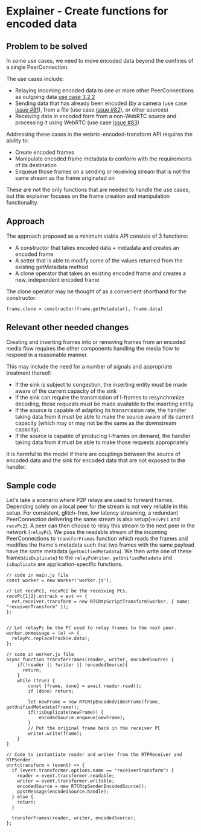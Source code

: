 # Explainer - Create functions for encoded data

## Problem to be solved

In some use cases, we need to move encoded data beyond the confines of a single PeerConnection.

The use cases include:

* Relaying incoming encoded data to one or more other PeerConnections as outgoing data [use case 3.2.2](https://w3c.github.io/webrtc-nv-use-cases/#auction)
* Sending data that has already been encoded (by a camera (use case [issue #81](https://github.com/w3c/webrtc-nv-use-cases/issues/81)), from a file (use case [issue #82](https://github.com/w3c/webrtc-nv-use-cases/issues/82)), or other sources)
* Receiving data in encoded form from a non-WebRTC source and processing it using WebRTC (use case [issue #83](https://github.com/w3c/webrtc-nv-use-cases/issues/83))

Addressing these cases in the webrtc-encoded-transform API requires the ability to:

* Create encoded frames
* Manipulate encoded frame metadata to conform with the requirements of its destination
* Enqueue those frames on a sending or receiving stream that is not the same stream as the frame originated on

These are not the only functions that are needed to handle the use cases, but this explainer
focuses on the frame creation and manipulation functionality.

## Approach

The approach proposed as a minimum viable API consists of 3 functions:

* A constructor that takes encoded data + metadata and creates an encoded frame
* A setter that is able to modify some of the values returned from the existing getMetadata method
* A clone operator that takes an existing encoded frame and creates a new, independent encoded frame

The clone operator may be thought of as a convenient shorthand for the constructor:

```
frame.clone = constructor(frame.getMetadata(), frame.data)

```

## Relevant other needed changes

Creating and inserting frames into or removing frames from an encoded media flow requires the other components handling the media flow to
respond in a reasonable manner.

This may include the need for a number of signals and appropriate treatment thereof:

* If the sink is subject to congestion, the inserting entity must be made aware of the current capacity of the sink
* If the sink can require the transmission of I-frames to resynchronize decoding, those requests must be made available to the inserting entity
* If the source is capable of adapting its transmission rate, the handler taking data from it must be able to make the source aware of its current capacity (which may or may not be the same as the downstream capacity).
* If the source is capable of producing I-frames on demand, the handler taking data from it must be able to make those requests appropriately

It is harmful to the model if there are couplings between the source of encoded data and the sink for encoded data that are not exposed to the handler.


## Sample code

Let's take a scenario where P2P relays are used to forward frames. Depending solely on a local peer for the stream is not very reliable in this setup. For consistent, glitch-free, low latency streaming, a redundant PeerConnection delivering the same stream is also setup(`recvPc1` and `recvPc2`). A peer can then choose to relay this stream to the next peer in the network (`relayPc`). We pass the readable stream of the incoming PeerConnections to  `transferFrames` function which reads the frames and modifies the frame's metadata such that two frames with the same payload have the same metadata (`getUnifiedMetadata`). We then write one of these frames(`isDuplicate`) to the `relayPcWriter`. `getUnifiedMetadata` and `isDuplicate` are application-specific functions.

```
// code in main.js file
const worker = new Worker('worker.js');

// Let recvPc1, recvPc2 be the receiving PCs. 
recvPc{1|2}.ontrack = evt => {
  evt.receiver.transform = new RTCRtpScriptTransform(worker, { name: "receiverTransform" });
};


// Let relayPc be the PC used to relay frames to the next peer. 
worker.onmessage = (e) => {
  relayPc.replaceTrack(e.data);
};
```

```
// code in worker.js file
async function transferFrames(reader, writer, encodedSource) {
    if(!reader || !writer || !encodedSource){
      return;
    }
    while (true) {
        const {frame, done} = await reader.read();
        if (done) return;

        let newFrame = new RTCRtpEncodedVideoFrame(frame, getUnifiedMetadata(frame));
        if(!isDuplicate(newFrame)) {
            encodedSource.enqueue(newFrame);
        }
        // Put the original frame back in the receiver PC
        writer.write(frame);
    }
}

// Code to instantiate reader and writer from the RTPReceiver and RTPSender.
onrtctransform = (event) => {
  if (event.transformer.options.name == "receiverTransform") {
    reader = event.transformer.readable;
    writer = event.transformer.writable;
    encodedSource = new RTCRtpSenderEncodedSource();
    postMessage(encodedSource.handle);
  } else {
    return;
  }

  transferFrames(reader, writer, encodedSource);
};
```
